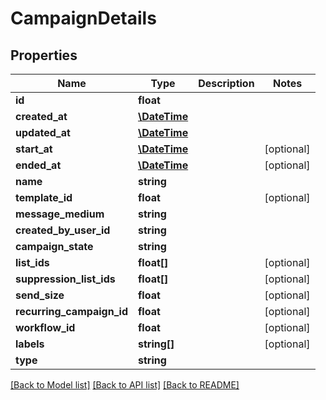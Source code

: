 # CampaignDetails

## Properties
Name | Type | Description | Notes
------------ | ------------- | ------------- | -------------
**id** | **float** |  | 
**created_at** | [**\DateTime**](\DateTime.md) |  | 
**updated_at** | [**\DateTime**](\DateTime.md) |  | 
**start_at** | [**\DateTime**](\DateTime.md) |  | [optional] 
**ended_at** | [**\DateTime**](\DateTime.md) |  | [optional] 
**name** | **string** |  | 
**template_id** | **float** |  | [optional] 
**message_medium** | **string** |  | 
**created_by_user_id** | **string** |  | 
**campaign_state** | **string** |  | 
**list_ids** | **float[]** |  | [optional] 
**suppression_list_ids** | **float[]** |  | [optional] 
**send_size** | **float** |  | [optional] 
**recurring_campaign_id** | **float** |  | [optional] 
**workflow_id** | **float** |  | [optional] 
**labels** | **string[]** |  | [optional] 
**type** | **string** |  | 

[[Back to Model list]](../../README.md#documentation-for-models) [[Back to API list]](../../README.md#documentation-for-api-endpoints) [[Back to README]](../../README.md)

